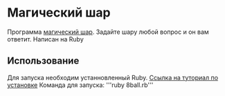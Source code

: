 # Магический шар
Программа [магический шар](https://ru.wikipedia.org/wiki/Magic_8_ball). Задайте шару любой вопрос и он вам ответит. Написан на Ruby
## Использование
Для запуска необходим устанновленный Ruby. [Ссылка на туториал по установке](https://goodprogrammer.ru/rails-jasper-22/lessons/setup-ruby)
Команда для запуска:
'''ruby 8ball.rb'''
